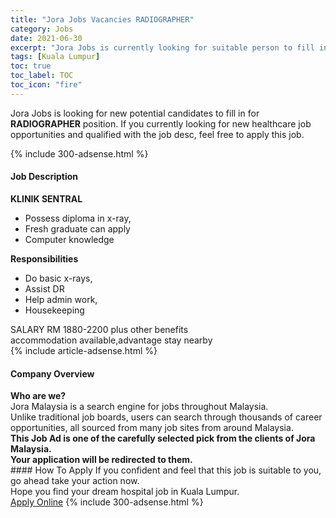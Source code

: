 ```yaml
---
title: "Jora Jobs Vacancies RADIOGRAPHER" 
category: Jobs 
date: 2021-06-30 
excerpt: "Jora Jobs is currently looking for suitable person to fill in the RADIOGRAPHER which positioned at Kuala Lumpur" 
tags: [Kuala Lumpur] 
toc: true 
toc_label: TOC 
toc_icon: "fire" 
--- 
```


<p>Jora Jobs is looking for new potential candidates to fill in for <b>RADIOGRAPHER</b> position. If you currently looking for new healthcare job opportunities and qualified with the job desc, feel free to apply this job.
</p>{% include 300-adsense.html %} 
<div><div><h4>Job Description</h4></div><div><div><span><div><div><strong>KLINIK SENTRAL</strong></div><div><ul><li>Possess diploma in x-ray,</li><li>Fresh graduate can apply</li><li>Computer knowledge</li></ul><div><strong>Responsibilities</strong></div><ul><li>Do basic x-rays,</li><li>Assist DR</li><li>Help admin work,</li><li>Housekeeping</li></ul><div>SALARY RM 1880-2200 plus other benefits</div>accommodation available,advantage stay nearby</div></div></span></div></div></div> 
{% include article-adsense.html %} 
<div><div><h4>Company Overview</h4></div><div><div><span><div><div>
<strong>Who are we?</strong></div>
<div>
	Jora Malaysia is a search engine for jobs throughout Malaysia.<br>
	Unlike traditional job boards, users can search through thousands of career opportunities, all sourced from many job sites from around Malaysia.&#160;</div>
<div>
<div>
<strong>This Job Ad is one of the carefully selected pick from the clients of Jora Malaysia.</strong></div>
<div>
<strong>Your application will be redirected to them.</strong></div>
</div></div></span></div></div></div> 
#### How To Apply 
If you confident and feel that this job is suitable to you, go ahead take your action now. <br/> 
Hope you find your dream hospital job in Kuala Lumpur. <br/> 
<a href="https://www.jobstreet.com.my/en/job/radiographer-4602377?jobId=jobstreet-my-job-4602377" class="btn btn--warning" target="_blank" rel="nofollow noopenner">Apply Online</a> 
{% include 300-adsense.html %} 